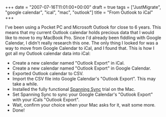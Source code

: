 +++
date = "2007-07-16T11:01:00+00:00"
draft = true
tags = ["JustMigrate", "google calendar", "ical", "mac", "outlook"]
title = "From Outlook to iCal"
+++
<p>I've been using a Pocket PC and Microsoft Outlook for close to 6 years. This means that my current Outlook calendar holds precious data that I would like to move to my MacBook Pro. Since I'd already been fiddling with Google Calendar, I didn't really research this one. The only thing I looked for was a way to move from Google Calendar to iCal, and I found that. This is how I got all my Outlook calendar data into iCal:</p>
<ul>
<li>Create a new calendar named "Outlook Export" in iCal.</li>
<li>Create a new calendar named "Outlook Export" in Google Calendar.</li>
<li>Exported Outlook calendar to CSV.</li>
<li>Import the CSV file into Google Calendar's "Outlook Export". This may take a while.</li>
<li>Installed the fully functional <a href="http://spanningsync.com/">Spanning Sync</a> trial on the Mac.</li>
<li>Set Spanning Sync to sync your Google Calendar's "Outlook Export" with your iCals "Outlook Export".</li>
<li>Wait, confirm your choice when your Mac asks for it, wait some more.</li>
<li>Done!</li>
</ul>